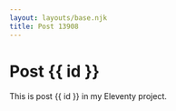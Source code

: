 ```yaml
---
layout: layouts/base.njk
title: Post 13908
---
```


# Post {{ id }}

This is post {{ id }} in my Eleventy project.
